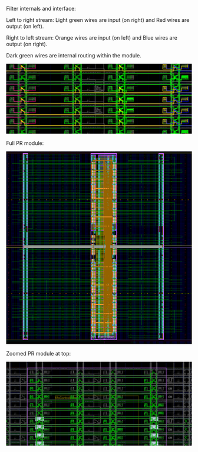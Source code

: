 Filter internals and interface:

Left to right stream: Light green wires are input (on right) and Red wires are output (on left).

Right to left stream: Orange wires are input (on left) and Blue wires are output (on right).

Dark green wires are internal routing within the module.

![Internals](Screenshots/color_1.png)

Full PR module:

![Full PR module](Screenshots/Full.png)

Zoomed PR module at top:

![Top of PR module](Screenshots/Top.png)
